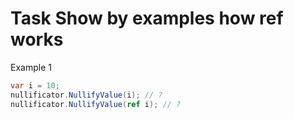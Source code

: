 <!-- ENGLISH -->
# Task Show by examples how ref works

Example 1

```cs
var i = 10;
nullificator.NullifyValue(i); // ?
nullificator.NullifyValue(ref i); // ?
```
